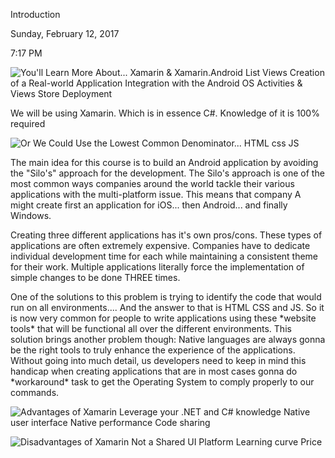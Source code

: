 Introduction

Sunday, February 12, 2017

7:17 PM

![You\'ll Learn More About\... Xamarin & Xamarin.Android List Views Creation of a Real-world Application Integration with the Android OS Activities & Views Store Deployment ](000_Introduction_000.png)

We will be using Xamarin. Which is in essence C#. Knowledge of it is 100% required

![Or We Could Use the Lowest Common Denominator\... HTML css JS ](000_Introduction_001.png)

The main idea for this course is to build an Android application by avoiding the \"Silo\'s\" approach for the development. The Silo\'s approach is one of the most common ways companies around the world tackle their various applications with the multi-platform issue. This means that company A might create first an application for iOS... then Android... and finally Windows.

Creating three different applications has it\'s own pros/cons. These types of applications are often extremely expensive. Companies have to dedicate individual development time for each while maintaining a consistent theme for their work. Multiple applications literally force the implementation of simple changes to be done THREE times.

One of the solutions to this problem is trying to identify the code that would run on all environments.... And the answer to that is HTML CSS and JS. So it is now very common for people to write applications using these \*website tools\* that will be functional all over the different environments. This solution brings another problem though: Native languages are always gonna be the right tools to truly enhance the experience of the applications. Without going into much detail, us developers need to keep in mind this handicap when creating applications that are in most cases gonna do \*workaround\* task to get the Operating System to comply properly to our commands.

![Advantages of Xamarin Leverage your .NET and C# knowledge Native user interface Native performance Code sharing ](000_Introduction_002.png)

![Disadvantages of Xamarin Not a Shared UI Platform Learning curve Price ](000_Introduction_003.png)
